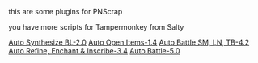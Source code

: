 this are some plugins for PNScrap

you have more scripts for Tampermonkey from Salty

[Auto Synthesize BL-2.0](https://gist.github.com/boyaghnia/6df6c8f7d134c750c8d1aadd6938ee8f)
[Auto Open Items-1.4](https://gist.github.com/boyaghnia/a30f7156feda1bdce3f2f84e1e1483db)
[Auto Battle SM, LN, TB-4.2](https://gist.github.com/boyaghnia/e4a5e71f1a058666ac3f0e2b87edb07d)
[Auto Refine, Enchant & Inscribe-3.4](https://gist.github.com/boyaghnia/e4a5e71f1a058666ac3f0e2b87edb07d)
[Auto Battle-5.0](https://gist.github.com/boyaghnia/f073da228c3baadfc83741d1c79d0829)
